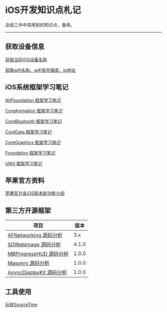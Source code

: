 iOS开发知识点札记
========
总结工作中常用到的知识点，备用。

------------------------------------------------------

## 获取设备信息

[获取当前iOS设备名称](https://github.com/zhoushejun/iPhoneTT)

[获取wifi名称、wifi信号强度、ip地址](https://github.com/zhoushejun/SJWifiDemo)


## iOS系统框架学习笔记

[AVFoundation 框架学习笔记](https://github.com/zhoushejun/iOSNotes/wiki/AVFoundation)

[CoreAnimation 框架学习笔记](https://github.com/zhoushejun/iOSNotes/wiki/CoreAnimation)

[CoreBluetooth 框架学习笔记](https://github.com/zhoushejun/iOSNotes/wiki/CoreBluetooth)

[CoreData 框架学习笔记](https://github.com/zhoushejun/iOSNotes/wiki/CoreData)

[CoreGraphics 框架学习笔记](https://github.com/zhoushejun/iOSNotes/wiki/CoreGraphics)

[Foundation 框架学习笔记](https://github.com/zhoushejun/iOSNotes/wiki/Foundation)

[UIKit 框架学习笔记](https://github.com/zhoushejun/iOSNotes/wiki/UIKit)

## 苹果官方资料

[苹果官方各iOS版本新功能介绍](https://developer.apple.com/library/content/releasenotes/General/WhatsNewIniOS/Introduction/Introduction.html#//apple_ref/doc/uid/TP40008244-SW1)

## 第三方开源框架

|			项目         																					| 	版本			|
| ----------------------------------------------------------------------------------------------------	| ------------	|
| [AFNetworking 源码分析](https://github.com/zhoushejun/iOSNotes/wiki/AFNetworking-Objective-C) 			| 3.x			|
| [SDWebImage 源码分析](https://github.com/zhoushejun/iOSNotes/wiki/SDWebImage)   						| 4.1.0			|
| [MBProgressHUD 源码分析](https://github.com/zhoushejun/iOSNotes/wiki/MBProgressHUD)   					| 1.0.0			|
| [Masonry 源码分析](https://github.com/zhoushejun/iOSNotes/wiki/Masonry)   								| 1.0.0       	|
| [AsyncDisplayKit 源码分析](https://github.com/zhoushejun/iOSNotes/wiki/AsyncDisplayKit)   				| 1.0.0       	|


## 工具使用

[玩转SourceTree](https://github.com/zhoushejun/iOSNotes/wiki/SourceTree)
